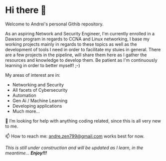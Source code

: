 # Hi there 👋

Welcome to Andrei's personal Githib repository. 

As an aspiring Network and Security Engineer, I'm currently enrolled in a Dawson program in regards to CCNA and Linux networking, I base my working projects mainly in regards to these topics as well as the development of tools I need in order to facilitate my stuies in general. There are a few projects in the pipeline, will share them here as I gather the resources and knowledge to develop them. Be patient as I'm continuously learning in order to better myself! ;-)

My areas of interest are in:

- Networking and Security 
- All facets of Cybersecurity
- Automation
- Gen Ai / Machine Learning
- Developing applications
- Much more...

🤔 I’m looking for help with anything coding related, since this is all very new to me. 

📫 How to reach me: andre.zen799@gmail.com works best for now.

*This is still under construction and will be updated as I learn, in the meantime... **Enjoy!!!*** 
